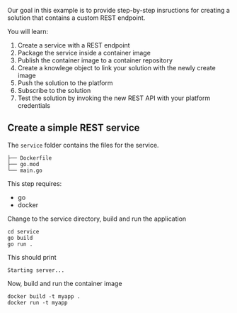 Our goal in this example is to provide step-by-step insructions for creating a solution that contains a custom REST endpoint. 

You will learn:

1. Create a service with a REST endpoint
1. Package the service inside a container image
1. Publish the container image to a container repository
1. Create a knowlege object to link your solution with the newly create image
1. Push the solution to the platform
1. Subscribe to the solution
1. Test the solution by invoking the new REST API with your platform credentials

Create a simple REST service
---------------

The `service` folder contains the files for the service.
```text
├── Dockerfile
├── go.mod
└── main.go
```

This step requires:

- go
- docker

Change to the service directory, build and run the application

```shell
cd service
go build
go run .
```
This should print
```shell
Starting server...
```
Now, build and run the container image

```shell
docker build -t myapp .
docker run -t myapp
```
